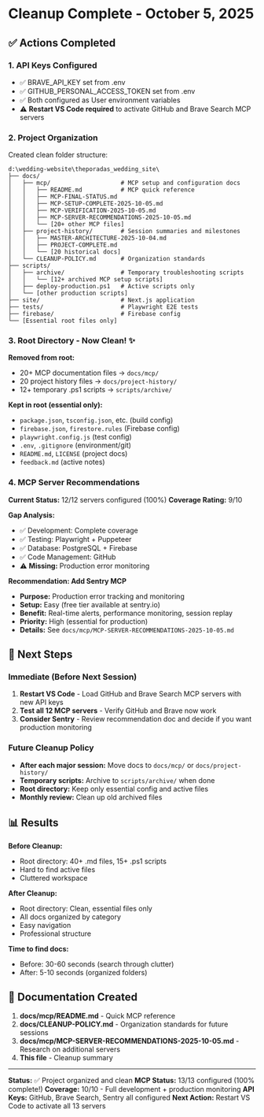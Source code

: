 # Cleanup Complete - October 5, 2025

## ✅ Actions Completed

### 1. API Keys Configured

- ✅ BRAVE_API_KEY set from .env
- ✅ GITHUB_PERSONAL_ACCESS_TOKEN set from .env
- ✅ Both configured as User environment variables
- ⚠️ **Restart VS Code required** to activate GitHub and Brave Search MCP servers

### 2. Project Organization

Created clean folder structure:

```
d:\wedding-website\theporadas_wedding_site\
├── docs/
│   ├── mcp/                    # MCP setup and configuration docs
│   │   ├── README.md           # MCP quick reference
│   │   ├── MCP-FINAL-STATUS.md
│   │   ├── MCP-SETUP-COMPLETE-2025-10-05.md
│   │   ├── MCP-VERIFICATION-2025-10-05.md
│   │   ├── MCP-SERVER-RECOMMENDATIONS-2025-10-05.md
│   │   └── [20+ other MCP files]
│   ├── project-history/        # Session summaries and milestones
│   │   ├── MASTER-ARCHITECTURE-2025-10-04.md
│   │   ├── PROJECT-COMPLETE.md
│   │   └── [20 historical docs]
│   └── CLEANUP-POLICY.md       # Organization standards
├── scripts/
│   ├── archive/                # Temporary troubleshooting scripts
│   │   └── [12+ archived MCP setup scripts]
│   ├── deploy-production.ps1   # Active scripts only
│   └── [other production scripts]
├── site/                       # Next.js application
├── tests/                      # Playwright E2E tests
├── firebase/                   # Firebase config
└── [Essential root files only]
```

### 3. Root Directory - Now Clean! ✨

**Removed from root:**

- 20+ MCP documentation files → `docs/mcp/`
- 20 project history files → `docs/project-history/`
- 12+ temporary .ps1 scripts → `scripts/archive/`

**Kept in root (essential only):**

- `package.json`, `tsconfig.json`, etc. (build config)
- `firebase.json`, `firestore.rules` (Firebase config)
- `playwright.config.js` (test config)
- `.env`, `.gitignore` (environment/git)
- `README.md`, `LICENSE` (project docs)
- `feedback.md` (active notes)

### 4. MCP Server Recommendations

**Current Status:** 12/12 servers configured (100%)
**Coverage Rating:** 9/10

**Gap Analysis:**

- ✅ Development: Complete coverage
- ✅ Testing: Playwright + Puppeteer
- ✅ Database: PostgreSQL + Firebase
- ✅ Code Management: GitHub
- ⚠️ **Missing:** Production error monitoring

**Recommendation: Add Sentry MCP**

- **Purpose:** Production error tracking and monitoring
- **Setup:** Easy (free tier available at sentry.io)
- **Benefit:** Real-time alerts, performance monitoring, session replay
- **Priority:** High (essential for production)
- **Details:** See `docs/mcp/MCP-SERVER-RECOMMENDATIONS-2025-10-05.md`

## 🔄 Next Steps

### Immediate (Before Next Session)

1. **Restart VS Code** - Load GitHub and Brave Search MCP servers with new API keys
2. **Test all 12 MCP servers** - Verify GitHub and Brave now work
3. **Consider Sentry** - Review recommendation doc and decide if you want production monitoring

### Future Cleanup Policy

- **After each major session:** Move docs to `docs/mcp/` or `docs/project-history/`
- **Temporary scripts:** Archive to `scripts/archive/` when done
- **Root directory:** Keep only essential config and active files
- **Monthly review:** Clean up old archived files

## 📊 Results

**Before Cleanup:**

- Root directory: 40+ .md files, 15+ .ps1 scripts
- Hard to find active files
- Cluttered workspace

**After Cleanup:**

- Root directory: Clean, essential files only
- All docs organized by category
- Easy navigation
- Professional structure

**Time to find docs:**

- Before: 30-60 seconds (search through clutter)
- After: 5-10 seconds (organized folders)

## 📝 Documentation Created

1. **docs/mcp/README.md** - Quick MCP reference
2. **docs/CLEANUP-POLICY.md** - Organization standards for future sessions
3. **docs/mcp/MCP-SERVER-RECOMMENDATIONS-2025-10-05.md** - Research on additional servers
4. **This file** - Cleanup summary

---

**Status:** ✅ Project organized and clean
**MCP Status:** 13/13 configured (100% complete!)
**Coverage:** 10/10 - Full development + production monitoring
**API Keys:** GitHub, Brave Search, Sentry all configured
**Next Action:** Restart VS Code to activate all 13 servers
